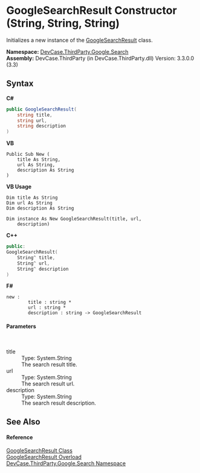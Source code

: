 # GoogleSearchResult Constructor (String, String, String)
 

Initializes a new instance of the <a href="T_DevCase_ThirdParty_Google_Search_GoogleSearchResult">GoogleSearchResult</a> class.

**Namespace:**&nbsp;<a href="N_DevCase_ThirdParty_Google_Search">DevCase.ThirdParty.Google.Search</a><br />**Assembly:**&nbsp;DevCase.ThirdParty (in DevCase.ThirdParty.dll) Version: 3.3.0.0 (3.3)

## Syntax

**C#**<br />
``` C#
public GoogleSearchResult(
	string title,
	string url,
	string description
)
```

**VB**<br />
``` VB
Public Sub New ( 
	title As String,
	url As String,
	description As String
)
```

**VB Usage**<br />
``` VB Usage
Dim title As String
Dim url As String
Dim description As String

Dim instance As New GoogleSearchResult(title, url, 
	description)
```

**C++**<br />
``` C++
public:
GoogleSearchResult(
	String^ title, 
	String^ url, 
	String^ description
)
```

**F#**<br />
``` F#
new : 
        title : string * 
        url : string * 
        description : string -> GoogleSearchResult
```


#### Parameters
&nbsp;<dl><dt>title</dt><dd>Type: System.String<br />The search result title.</dd><dt>url</dt><dd>Type: System.String<br />The search result url.</dd><dt>description</dt><dd>Type: System.String<br />The search result description.</dd></dl>

## See Also


#### Reference
<a href="T_DevCase_ThirdParty_Google_Search_GoogleSearchResult">GoogleSearchResult Class</a><br /><a href="Overload_DevCase_ThirdParty_Google_Search_GoogleSearchResult__ctor">GoogleSearchResult Overload</a><br /><a href="N_DevCase_ThirdParty_Google_Search">DevCase.ThirdParty.Google.Search Namespace</a><br />